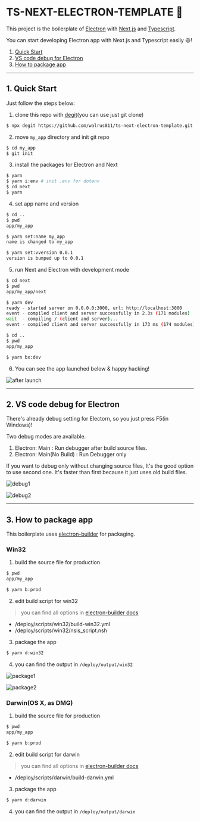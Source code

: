 # TS-NEXT-ELECTRON-TEMPLATE 🚀

This project is the boilerplate of [Electron](https://www.electronjs.org/) with [Next.js](https://nextjs.org/) and [Typescript](https://www.typescriptlang.org/).

You can start developing Electron app with Next.js and Typescript easliy 😃!

1. [Quick Start](#first)
2. [VS code debug for Electron](#second)
3. [How to package app](#third)

---

<a id="first"></a>

## 1. Quick Start

Just follow the steps below:

1. clone this repo with [degit](https://github.com/Rich-Harris/degit)(you can use just git clone)

```bash
$ npx degit https://github.com/walrus811/ts-next-electron-template.git my_app
```

2. move `my_app` directory and init git repo

```bash
$ cd my_app
$ git init
```

3. install the packages for Electron and Next

```bash
$ yarn
$ yarn i:env # init .env for dotenv
$ cd next
$ yarn
```

4. set app name and version

```bash
$ cd ..
$ pwd
app/my_app

$ yarn set:name my_app
name is changed to my_app

$ yarn set:vversion 0.0.1
version is bumped up to 0.0.1
```

5. run Next and Electron with development mode

```bash
$ cd next
$ pwd
app/my_app/next

$ yarn dev
ready - started server on 0.0.0.0:3000, url: http://localhost:3000
event - compiled client and server successfully in 2.3s (171 modules)
wait  - compiling / (client and server)...
event - compiled client and server successfully in 173 ms (174 modules)

$ cd ..
$ pwd
app/my_app

$ yarn bx:dev
```

6. You can see the app launched below & happy hacking!

![after launch](./readme/after_launch.png)

---

<a id="second"></a>

## 2. VS code debug for Electron

There's already debug setting for Electorn, so you just press F5(in Windows)!

Two debug modes are available.

1. Electron: Main : Run debugger after build source files.
2. Electron: Main(No Build) : Run Debugger only

If you want to debug only without changing source files, It's the good option to use second one. It's faster than first because it just uses old build files.

![debug1](./readme/debug1.png)

![debug2](./readme/debug2.png)

---

<a id="third"></a>

## 3. How to package app

This boilerplate uses [electron-builder](https://www.electron.build/) for packaging.

### Win32

1. build the source file for production

```bash
$ pwd
app/my_app

$ yarn b:prod
```

2. edit build script for win32

> you can find all options in [electron-builder docs](https://www.electron.build/)

- /deploy/scripts/win32/build-win32.yml
- /deploy/scripts/win32/nsis_script.nsh

3. package the app

```bash
$ yarn d:win32
```

4. you can find the output in `/deploy/output/win32`

![package1](./readme/package1.png)

![package2](./readme/package2.png)

### Darwin(OS X, as DMG)

1. build the source file for production

```bash
$ pwd
app/my_app

$ yarn b:prod
```

2. edit build script for darwin

> you can find all options in [electron-builder docs](https://www.electron.build/)

- /deploy/scripts/darwin/build-darwin.yml

3. package the app

```bash
$ yarn d:darwin
```

4. you can find the output in `/deploy/output/darwin`
